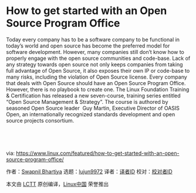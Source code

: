 [#]: collector: (lujun9972)
[#]: translator: ( )
[#]: reviewer: ( )
[#]: publisher: ( )
[#]: url: ( )
[#]: subject: (How to get started with an Open Source Program Office)
[#]: via: (https://www.linux.com/featured/how-to-get-started-with-an-open-source-program-office/)
[#]: author: (Swapnil Bhartiya https://www.linux.com/author/swapnil/)

How to get started with an Open Source Program Office
======

Today every company has to be a software company to be functional in today’s world and open source has become the preferred model for software development. However, many companies still don’t know how to properly engage with the open source communities and code-base. Lack of any strategy towards open source not only keeps companies from taking full advantage of Open Source, it also exposes their own IP or code-base to many risks, including the violation of Open Source license. Every company that deals with Open Source should have an Open Source Program Office. However, there is no playbook to create one. The Linux Foundation Training &amp; Certification has released a new seven-course, training series entitled “Open Source Management &amp; Strategy”. The course is authored by seasoned Open Source leader  Guy Martin, Executive Director of OASIS Open, an internationally recognized standards development and open source projects consortium.

﻿
--------------------------------------------------------------------------------

via: https://www.linux.com/featured/how-to-get-started-with-an-open-source-program-office/

作者：[Swapnil Bhartiya][a]
选题：[lujun9972][b]
译者：[译者ID](https://github.com/译者ID)
校对：[校对者ID](https://github.com/校对者ID)

本文由 [LCTT](https://github.com/LCTT/TranslateProject) 原创编译，[Linux中国](https://linux.cn/) 荣誉推出

[a]: https://www.linux.com/author/swapnil/
[b]: https://github.com/lujun9972
